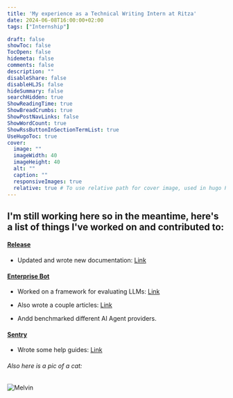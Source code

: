 ```yaml
---
title: 'My experience as a Technical Writing Intern at Ritza'
date: 2024-06-08T16:00:00+02:00
tags: ["Internship"]

draft: false
showToc: false
TocOpen: false
hidemeta: false
comments: false
description: ""
disableShare: false
disableHLJS: false
hideSummary: false
searchHidden: true
ShowReadingTime: true
ShowBreadCrumbs: true
ShowPostNavLinks: false
ShowWordCount: true
ShowRssButtonInSectionTermList: true
UseHugoToc: true
cover:
  image: ""
  imageWidth: 40
  imageHeight: 40
  alt: ""
  caption: ""
  responsiveImages: true
  relative: true # To use relative path for cover image, used in hugo Page-bundles
---
```


## I'm still working here so in the meantime, here's a list of things I've worked on and contributed to:

#### [Release](https://www.release.com/)

- Updated and wrote new documentation: [Link](https://docs.release.com/)

#### [Enterprise Bot](https://enterprisebot.org/)
- Worked on a framework for evaluating LLMs: [Link](https://github.com/ritza-co/BASIC-enterprise-ai-benchmark)

- Also wrote a couple articles: [Link](https://enterprisebot.org/blog/)

- Andd benchmarked different AI Agent providers.

#### [Sentry](https://sentry.io/)
- Wrote some help guides: [Link](https://sentry.io/answers/)


###### Also here is a pic of a cat:

![Melvin](https://i.imgur.com/h7MnjJY.jpeg)